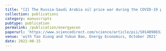 ```yaml
---
title: "[2] The Russia-Saudi Arabia oil price war during the COVID-19 pandemic"
collection: publications
category: manuscripts
pubtype: publication
permalink: /publication/energyecon
paperurl: 'https://www.sciencedirect.com/science/article/pii/S0140988321003984?via%3Dihub'
venue: 'with Tao Xiong and Yukun Bao, Energy Economics, October 2021' 
date: 2022-08-15
---
```

